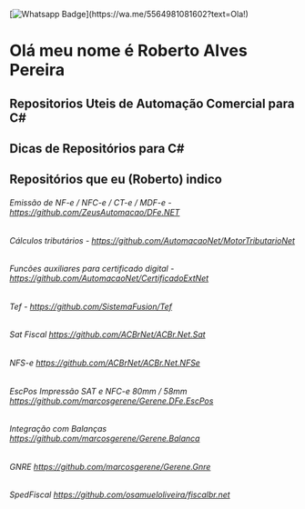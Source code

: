 [![Whatsapp Badge](https://img.shields.io/badge/-Whatsapp-4CA143?style=flat-square&labelColor=4CA143&logo=whatsapp&logoColor=white&link=https://wa.me/5564981081602?text=Ola!)](https://wa.me/5564981081602?text=Ola!)


# Olá meu nome é Roberto Alves Pereira

## Repositorios Uteis de Automação Comercial para C#
## Dicas de Repositórios para C# 

## Repositórios que eu (Roberto) indico


###### Emissão de NF-e / NFC-e / CT-e / MDF-e - https://github.com/ZeusAutomacao/DFe.NET
###### Cálculos tributários - https://github.com/AutomacaoNet/MotorTributarioNet
###### Funcões auxiliares para certificado digital - https://github.com/AutomacaoNet/CertificadoExtNet
###### Tef - https://github.com/SistemaFusion/Tef
###### Sat Fiscal https://github.com/ACBrNet/ACBr.Net.Sat
###### NFS-e https://github.com/ACBrNet/ACBr.Net.NFSe
###### EscPos Impressão SAT e NFC-e 80mm / 58mm https://github.com/marcosgerene/Gerene.DFe.EscPos
###### Integração com Balanças https://github.com/marcosgerene/Gerene.Balanca
###### GNRE https://github.com/marcosgerene/Gerene.Gnre
###### SpedFiscal https://github.com/osamueloliveira/fiscalbr.net

